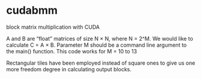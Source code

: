 # cudabmm
block matrix multiplication with CUDA

A and B are “float” matrices of size N × N, where N = 2^M. We would like to calculate C = A × B.
Parameter M should be a command line argument to the main() function.
This code works for M = 10 to 13

Rectangular tiles have been employed instead of square ones to give us one more freedom degree 
in calculating output blocks.
